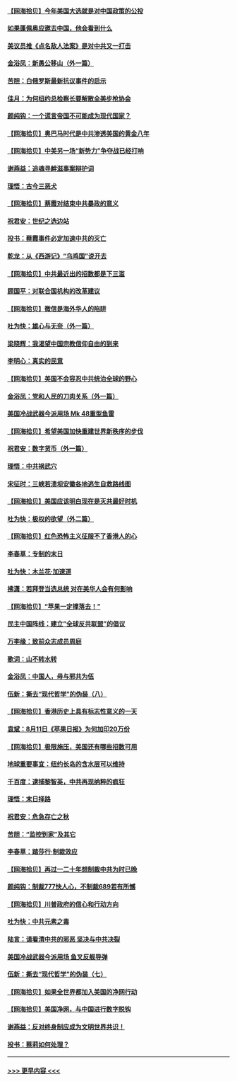 #### [【网海拾贝】今年美国大选就是对中国政策的公投](../pages/nsc993/n12350973.md?t=08231602) 
#### [如果蓬佩奥应邀去中国，他会看到什么](../pages/nsc993/n12350945.md?t=08231602) 
#### [美议员推《点名敌人法案》是对中共又一打击](../pages/nsc993/n12350765.md?t=08231602) 
#### [金浴凤：新愚公移山（外一篇）](../pages/nsc993/n12350253.md?t=08231602) 
#### [苦胆：白俄罗斯最新抗议事件的启示](../pages/nsc993/n12349989.md?t=08231602) 
#### [佳月：为何纽约总检察长要解散全美步枪协会](../pages/nsc993/n12349939.md?t=08231602) 
#### [颜纯钩：一个谎言帝国不可能成为现代国家？](../pages/nsc993/n12349898.md?t=08231602) 
#### [【网海拾贝】奥巴马时代是中共渗透美国的黄金八年](../pages/nsc993/n12349284.md?t=08231602) 
#### [【网海拾贝】中美另一场“新势力”争夺战已经打响](../pages/nsc993/n12346998.md?t=08231602) 
#### [谢燕益：追魂寻衅滋事案辩护词](../pages/nsc993/n12346892.md?t=08231602) 
#### [理悟：古今三恶犬](../pages/nsc993/n12345190.md?t=08231602) 
#### [【网海拾贝】蔡霞对结束中共暴政的意义](../pages/nsc993/n12344263.md?t=08231602) 
#### [祝君安：世纪之选边站](../pages/nsc993/n12342382.md?t=08231602) 
#### [投书：蔡霞事件必定加速中共的灭亡](../pages/nsc993/n12341881.md?t=08231602) 
#### [乾龙：从《西游记》“乌鸡国”说开去](../pages/nsc993/n12341690.md?t=08231602) 
#### [【网海拾贝】中共最近出的招数都是下三滥](../pages/nsc993/n12341593.md?t=08231602) 
#### [顾国平：对联合国机构的改革建议](../pages/nsc993/n12339928.md?t=08231602) 
#### [【网海拾贝】微信是海外华人的陷阱](../pages/nsc993/n12338868.md?t=08231602) 
#### [吐为快：雄心与无奈（外一篇）](../pages/nsc993/n12338132.md?t=08231602) 
#### [梁晓辉：我渴望中国宗教信仰自由的到来](../pages/nsc993/n12336657.md?t=08231602) 
#### [李明心：真实的民意](../pages/nsc993/n12336089.md?t=08231602) 
#### [【网海拾贝】美国不会容忍中共统治全球的野心](../pages/nsc993/n12336063.md?t=08231602) 
#### [金浴凤：党和人民的刀肉关系（外一篇）](../pages/nsc993/n12335834.md?t=08231602) 
#### [美国冷战武器今派用场 Mk 48重型鱼雷](../pages/nsc993/n12335354.md?t=08231602) 
#### [【网海拾贝】希望美国加快重建世界新秩序的步伐](../pages/nsc993/n12334224.md?t=08231602) 
#### [祝君安：数字货币（外一篇）](../pages/nsc993/n12334186.md?t=08231602) 
#### [理悟：中共祸武穴](../pages/nsc993/n12333962.md?t=08231602) 
#### [宋征时：三峡若溃坝安徽各地逃生自救路线图](../pages/nsc993/n12332450.md?t=08231602) 
#### [【网海拾贝】美国应该明白现在是灭共最好时机](../pages/nsc993/n12332313.md?t=08231602) 
#### [吐为快：极权的欲望（外二篇）](../pages/nsc993/n12332089.md?t=08231602) 
#### [【网海拾贝】红色恐怖主义征服不了香港人的心](../pages/nsc993/n12329296.md?t=08231602) 
#### [李春草：专制的末日](../pages/nsc993/n12329079.md?t=08231602) 
#### [吐为快：木兰花‧加速道](../pages/nsc993/n12327366.md?t=08231602) 
#### [拂潇：若拜登当选总统 对在美华人会有何影响](../pages/nsc993/n12295996.md?t=08231602) 
#### [【网海拾贝】“苹果一定撑落去！”](../pages/nsc993/n12326784.md?t=08231602) 
#### [民主中国阵线：建立“全球反共联盟”的倡议](../pages/nsc993/n12324177.md?t=08231602) 
#### [万李缘：致前众志成员周庭](../pages/nsc993/n12324635.md?t=08231602) 
#### [歌词：山不转水转](../pages/nsc993/n12324599.md?t=08231602) 
#### [金浴凤：中国人，毋与邪共为伍](../pages/nsc993/n12324257.md?t=08231602) 
#### [伍新：撕去“现代哲学”的伪装（八）](../pages/nsc993/n12324188.md?t=08231602) 
#### [【网海拾贝】香港历史上具有标志性意义的一天](../pages/nsc993/n12324021.md?t=08231602) 
#### [袁斌：8月11日《苹果日报》为何加印20万份](../pages/nsc993/n12323955.md?t=08231602) 
#### [【网海拾贝】极限施压，美国还有哪些招数可用](../pages/nsc993/n12322512.md?t=08231602) 
#### [地球重要事宜：纽约长岛的含水层可以维持](../pages/nsc993/n12321844.md?t=08231602) 
#### [千百度：逮捕黎智英，中共再现纳粹的疯狂](../pages/nsc993/n12321777.md?t=08231602) 
#### [理悟：末日择路](../pages/nsc993/n12320812.md?t=08231602) 
#### [祝君安：危急存亡之秋](../pages/nsc993/n12320795.md?t=08231602) 
#### [苦胆：“监控到家”及其它](../pages/nsc993/n12320751.md?t=08231602) 
#### [李春草：踏莎行·制裁效应](../pages/nsc993/n12318290.md?t=08231602) 
#### [【网海拾贝】再过一二十年想制裁中共为时已晚](../pages/nsc993/n12318195.md?t=08231602) 
#### [颜纯钩：制裁777快人心，不制裁689若有所憾](../pages/nsc993/n12316912.md?t=08231602) 
#### [【网海拾贝】川普政府的信心和行动方向](../pages/nsc993/n12316673.md?t=08231602) 
#### [吐为快：中共元素之毒](../pages/nsc993/n12316547.md?t=08231602) 
#### [陆言：请看清中共的邪恶 坚决与中共决裂](../pages/nsc993/n12315784.md?t=08231602) 
#### [美国冷战武器今派用场 鱼叉反舰导弹](../pages/nsc993/n12316258.md?t=08231602) 
#### [伍新：撕去“现代哲学”的伪装（七）](../pages/nsc993/n12315846.md?t=08231602) 
#### [【网海拾贝】如果全世界都加入美国的净网行动](../pages/nsc993/n12315588.md?t=08231602) 
#### [【网海拾贝】美国净网，与中国进行数字脱钩](../pages/nsc993/n12312813.md?t=08231602) 
#### [谢燕益：反对终身制应成为文明世界共识！](../pages/nsc993/n12310465.md?t=08231602) 
#### [投书：蔡莉如何处理？](../pages/nsc993/n12310224.md?t=08231602) 

----
#### [ >>> 更早内容 <<< ](../indexes/nsc993-earlier.md)
